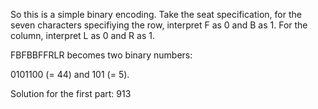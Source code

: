 So this is a simple binary encoding.
Take the seat specification, for the seven characters specifiying the row, interpret F as 0 and B as 1.
For the column, interpret L as 0 and R as 1.

FBFBBFFRLR becomes two binary numbers:

0101100 (= 44) and 101 (= 5).

Solution for the first part: 913
